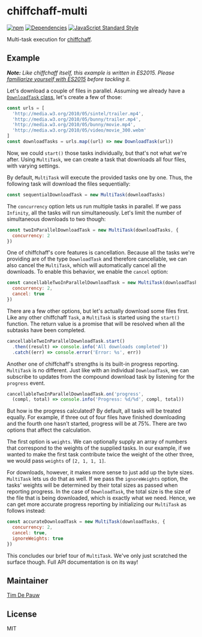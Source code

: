 # chiffchaff-multi

[![npm](https://img.shields.io/npm/v/chiffchaff-multi.svg)](https://www.npmjs.com/package/chiffchaff-multi) [![Dependencies](https://img.shields.io/david/zentrick/chiffchaff-multi.svg)](https://david-dm.org/zentrick/chiffchaff-multi) [![JavaScript Standard Style](https://img.shields.io/badge/code%20style-standard-brightgreen.svg)](http://standardjs.com/)

Multi-task execution for [chiffchaff](https://github.com/zentrick/chiffchaff/blob/master/packages/chiffchaff/README.md).

## Example

_**Note:** Like chiffchaff itself, this example is written in ES2015. Please
[familiarize yourself with ES2015](https://babeljs.io/docs/learn-es2015/) before
tackling it._

Let's download a couple of files in parallel. Assuming we already have a
[`DownloadTask` class](https://github.com/zentrick/chiffchaff/blob/master/packages/chiffchaff/README.md#example), let's
create a few of those:

```js
const urls = [
  'http://media.w3.org/2010/05/sintel/trailer.mp4',
  'http://media.w3.org/2010/05/bunny/trailer.mp4',
  'http://media.w3.org/2010/05/bunny/movie.mp4',
  'http://media.w3.org/2010/05/video/movie_300.webm'
]
const downloadTasks = urls.map((url) => new DownloadTask(url))
```

Now, we could `start()` those tasks individually, but that's not what we're
after. Using `MultiTask`, we can create a task that downloads all four files,
with varying settings.

By default, `MultiTask` will execute the provided tasks one by one. Thus, the
following task will download the files sequentially:

```js
const sequentialDownloadTask = new MultiTask(downloadTasks)
```

The `concurrency` option lets us run multiple tasks in parallel. If we pass
`Infinity`, all the tasks will run simultaneously. Let's limit the number of
simultaneous downloads to two though:

```js
const twoInParallelDownloadTask = new MultiTask(downloadTasks, {
  concurrency: 2
})
```

One of chiffchaff's core features is cancellation. Because all the tasks we're
providing are of the type `DownloadTask` and therefore cancellable, we can also
cancel the `MultiTask`, which will automatically cancel all the downloads.
To enable this behavior, we enable the `cancel` option:

```js
const cancellableTwoInParallelDownloadTask = new MultiTask(downloadTasks, {
  concurrency: 2,
  cancel: true
})
```

There are a few other options, but let's actually download some files first.
Like any other chiffchaff `Task`, a `MultiTask` is started using the `start()`
function. The return value is a promise that will be resolved when all the
subtasks have been completed.

```js
cancellableTwoInParallelDownloadTask.start()
  .then((result) => console.info('All downloads completed'))
  .catch((err) => console.error('Error: %s', err))
```

Another one of chiffchaff's strengths is its built-in progress reporting.
`MultiTask` is no different. Just like with an individual `DownloadTask`, we can
subscribe to updates from the compound download task by listening for the
`progress` event.

```js
cancellableTwoInParallelDownloadTask.on('progress',
  (compl, total) => console.info('Progress: %d/%d', compl, total))
```

But how is the progress calculated? By default, all tasks will be treated
equally. For example, if three out of four files have finished downloading and
the fourth one hasn't started, progress will be at 75%. There are two options
that affect the calculation.

The first option is `weights`. We can optionally supply an array of numbers that
correspond to the weights of the supplied tasks. In our example, if we wanted
to make the first task contribute twice the weight of the other three, we
would pass `weights` of `[2, 1, 1, 1]`.

For downloads, however, it makes more sense to just add up the byte sizes.
`MultiTask` lets us do that as well. If we pass the `ignoreWeights` option,
the tasks' weights will be determined by their total sizes as passed when
reporting progress. In the case of `DownloadTask`, the total size is the size of
the file that is being downloaded, which is exactly what we need. Hence, we can
get more accurate progress reporting by initializing our `MultiTask` as follows
instead:

```js
const accurateDownloadTask = new MultiTask(downloadTasks, {
  concurrency: 2,
  cancel: true,
  ignoreWeights: true
})
```

This concludes our brief tour of `MultiTask`. We've only just scratched the
surface though. Full API documentation is on its way!

## Maintainer

[Tim De Pauw](https://github.com/timdp)

## License

MIT
